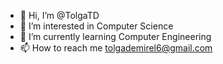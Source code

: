 - 👋 Hi, I’m @TolgaTD
- 👀 I’m interested in Computer Science
- 🌱 I’m currently learning Computer Engineering
- 📫 How to reach me tolgademirel6@gmail.com

<!---
TolgaTD/TolgaTD is a ✨ special ✨ repository because its `README.md` (this file) appears on your GitHub profile.
You can click the Preview link to take a look at your changes.
--->
